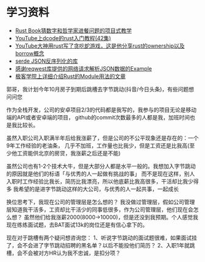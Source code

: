 # 学习资料

- [Rust Book猜数字和哲学家进餐问题的项目式教学](https://doc.rust-lang.org/1.0.0/book/dining-philosophers.html)
- [YouTube上dcode的rust入门教程(42集)](https://www.youtube.com/watch?v=vOMJlQ5B-M0&list=PLVvjrrRCBy2JSHf9tGxGKJ-bYAN_uDCUL)
- [YouTube大神用rust写了贪吃蛇游戏，这是他分享rust的ownership以及borrow概念](https://www.youtube.com/watch?v=8M0QfLUDaaA&list=LLFLN2ZAPopjz2zM-FomwnkQ&index=2&t=8s)
- [serde JSON反序列化的库](https://serde.rs/derive.html)
- [感谢reqwest库提供的网络请求解析JSON数据的Example](https://github.com/seanmonstar/reqwest/blob/master/examples/json_typed.rs)
- [极客学院上详细介绍Rust的Module用法的文章](https://wiki.jikexueyuan.com/project/rust-primer/module/module.html)






















































































郭哥，我计划今年10月房子到期后跳槽去字节跳动(抖音/今日头条)，有些问题想问问您

作为全栈开发，公司的安卓项目2/3的代码都是我写的，我参与的项目无论是移动端的API或者安卓端的项目，
github的commit次数最多的人都是我，加班时间也是我比较长。

虽然入职公司入职满半年后给我涨薪了，但是公司的不公平现象还是存在的：一个9年工作经验的老油条，
几乎不加班，工作量也比我少，但是工资还是比我高(至少他工资能供北京的房贷，我涨薪之后还是不能)

虽然公司也有1-2个技术大牛，但是大部分人都是水平一般的。我想加入字节跳动的原因就是他们的标语「与优秀的人一起做有挑战的事」
而不是现在这样，别人入职时工作经验比我长，简历比我漂亮，所以他底薪比我高很多，干活却比我少得多
我希望的是进字节跳动这样的大公司，与优秀的人一起共事，一起成长

换位思考下，我现在公司的管理层是怎么想的？
我没做过管理层，假如公司管理层知道我干活多，工资却比干活少的同事低很多，作为公司管理层，他们现在会怎么想？
虽然他们给我涨薪2000(8000->10000)，但是还没到我预期。个人感觉我现在练练面试题，去BAT面试13k的岗位还是有信心拿下的。

现在对于跳槽有两个疑问想咨询您：
1、听说字节跳动的面试题很难，如果面试挂了，会不会进了字节跳动招聘的黑名单？以后不能投他们简历？
2、入职1年就跳槽，会不会被对方HR认为我不忠诚，是扣分项？